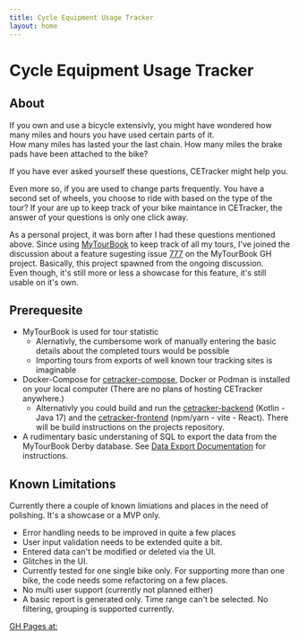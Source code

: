 ```yaml
---
title: Cycle Equipment Usage Tracker
layout: home
---
```

# Cycle Equipment Usage Tracker

## About

If you own and use a bicycle extensivly, you might have wondered how many miles and hours you have used certain parts of it.  
How many miles has lasted your the last chain. How many miles the brake pads have been attached to the bike?

If you have ever asked yourself these questions, CETracker might help you.

Even more so, if you are used to change parts frequently. You have a second set of wheels, you choose to ride with based on the type of the tour? If your are up to keep track of your bike maintance in CETracker, the answer of your questions is only one click away.

As a personal project, it was born after I had these questions mentioned above. Since using [MyTourBook](https://mytourbook.sourceforge.io/) to keep track of all my tours, I've joined the discussion about a feature sugesting issue [777](https://github.com/mytourbook/mytourbook/issues/777) on the MyTourBook GH project. Basically, this project spawned from the ongoing discussion.  
Even though, it's still more or less a showcase for this feature, it's still usable on it's own.

## Prerequesite

- MyTourBook is used for tour statistic
  - Alernativly, the cumbersome work of manually entering the basic details about the completed tours would be possible
  - Importing tours from exports of well known tour tracking sites is imaginable
- Docker-Compose for [cetracker-compose](https://github.com/cetracker/cetracker-compose), Docker or Podman is installed on your local computer (There are no plans of hosting CETracker anywhere.)
  - Alternativly you could build and run the [cetracker-backend](https://github.com/cetracker/cetracker-backend) (Kotlin - Java 17)  and the [cetracker-frontend](https://github.com/cetracker/cetracker-frontend) (npm/yarn - vite - React). There will be build instructions on the projects repository.
- A rudimentary basic understaning of SQL to export the data from the MyTourBook Derby database. See [Data Export Documentation](./data-export.md) for instructions.

## Known Limitations

Currently there a couple of known limiations and places in the need of polishing. It's a showcase or a MVP only.

- Error handling needs to be improved in quite a few places
- User input validation needs to be extended quite a bit.
- Entered data can't be modified or deleted via the UI.
- Glitches in the UI.
- Currently tested for one single bike only. For supporting more than one bike, the code needs some refactoring on a few places.
- No multi user support (currently not planned either)
- A basic report is generated only. Time range can't be selected. No filtering, grouping is supported currently.

[GH Pages at:](cetracker.github.io)
